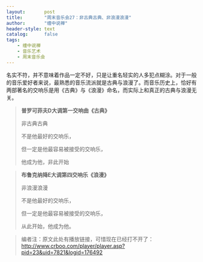 ```yaml
---
layout:       post
title:        "周末音乐会27：非古典古典、非浪漫浪漫"
author:       "缠中说禅"
header-style: text
catalog:      false
tags:
    - 缠中说禅
    - 音乐艺术
    - 周末音乐会
---
```


名实不符，并不意味着作品一定不好，只是让重名轻实的人多犯点糊涂。对于一般的音乐爱好者来说，最熟悉的音乐流派就是古典与浪漫了。而音乐历史上，恰好有两部著名的交响乐是用《古典》与《浪漫》命名，而实际上和真正的古典与浪漫无关。



> **普罗可菲夫D大调第一交响曲《古典》**
>
> 
>
> 非古典古典
>
> 不是他最好的交响乐，
>
> 但一定是他最容易被接受的交响乐，
>
> 他成为他，非此开始



> **布鲁克纳降E大调第四交响乐《浪漫》**
>
> 
>
> 非浪漫浪漫
>
> 不是他最好的交响乐，
>
> 但一定是他最容易被接受的交响乐，
>
> 从此开始，他成为他。



> 编者注：原文此处有播放链接，可惜现在已经打不开了：http://www.crboo.com/player/player.asp?pid=23&uid=7821&logid=176492
